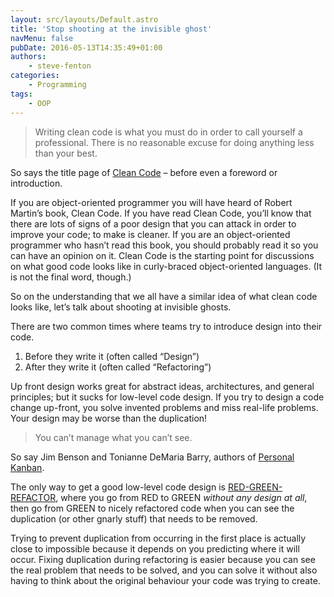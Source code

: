 ```yaml
---
layout: src/layouts/Default.astro
title: 'Stop shooting at the invisible ghost'
navMenu: false
pubDate: 2016-05-13T14:35:49+01:00
authors:
    - steve-fenton
categories:
    - Programming
tags:
    - OOP
---
```


> Writing clean code is what you must do in order to call yourself a professional. There is no reasonable excuse for doing anything less than your best.

So says the title page of [Clean Code](https://www.amazon.co.uk/Clean-Code-Handbook-Software-Craftsmanship/dp/0132350882) – before even a foreword or introduction.

If you are object-oriented programmer you will have heard of Robert Martin’s book, Clean Code. If you have read Clean Code, you’ll know that there are lots of signs of a poor design that you can attack in order to improve your code; to make is cleaner. If you are an object-oriented programmer who hasn’t read this book, you should probably read it so you can have an opinion on it. Clean Code is the starting point for discussions on what good code looks like in curly-braced object-oriented languages. (It is not the final word, though.)

So on the understanding that we all have a similar idea of what clean code looks like, let’s talk about shooting at invisible ghosts.

There are two common times where teams try to introduce design into their code.

1. Before they write it (often called “Design”)
2. After they write it (often called “Refactoring”)

Up front design works great for abstract ideas, architectures, and general principles; but it sucks for low-level code design. If you try to design a code change up-front, you solve invented problems and miss real-life problems. Your design may be worse than the duplication!

> You can’t manage what you can’t see.

So say Jim Benson and Tonianne DeMaria Barry, authors of [Personal Kanban](https://www.personalkanban.com/).

The only way to get a good low-level code design is [RED-GREEN-REFACTOR](/2013/05/my-unit-testing-epiphany/), where you go from RED to GREEN *without any design at all*, then go from GREEN to nicely refactored code when you can see the duplication (or other gnarly stuff) that needs to be removed.

Trying to prevent duplication from occurring in the first place is actually close to impossible because it depends on you predicting where it will occur. Fixing duplication during refactoring is easier because you can see the real problem that needs to be solved, and you can solve it without also having to think about the original behaviour your code was trying to create.